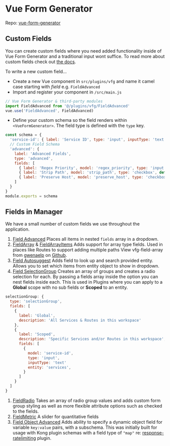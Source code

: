 # Vue Form Generator

Repo: [vue-form-generator](https://github.com/vue-generators/vue-form-generator)

## Custom Fields
You can create custom fields where you need added functionality inside of Vue Form Generator and
a traditional input wont suffice. To read more about custom fields check out [the docs](https://vue-generators.gitbook.io/vue-generators/fields/custom_fields).

To write a new custom field...
- Create a new Vue component in `src/plugins/vfg` and name it camel case starting with _field_ e.g. `FieldAdvanced`
- Import and register your component in `/src/main.js`
```js
// Vue Form Generator & third-party modules
import FieldAdvanced from '@/plugins/vfg/FieldAdvanced'
vue.use('FieldAdvanced', FieldAdvanced)
```
- Define your custom schema so the field renders within `<VueFormGenerator>`. The field type is defined with the `type` key.
```js
const schema = {
  'service-id': { label: 'Service ID', type: 'input', inputType: 'text', valueType: 'object-expand', placeholder: 'Enter a Service ID', required: true },
  // Custom Field Schema
  'advanced': {
    label: 'Advanced Fields',
    type: 'advanced',
    fields: [
      { label: 'Regex Priority', model: 'regex_priority', type: 'input', inputType: 'number', default: 0, placeholder: 'Set a Regex Priority', styleClasses: 'optional', min: 0 },
      { label: 'Strip Path', model: 'strip_path', type: 'checkbox', default: true },
      { label: 'Preserve Host', model: 'preserve_host', type: 'checkbox', default: false }
    ]
  }
}
module.exports = schema
```

## Fields in Manager
We have a small number of custom fields we use throughout the application.
1) [Field Advanced](https://github.com/Kong/kong-admin/blob/master/src/plugins/vfg/FieldAdvanced.vue)
  Places all items in nested `fields` array in a dropdown.
1) [FieldArray](https://github.com/Kong/kong-admin/blob/master/src/plugins/vfg/FieldArray.vue) & [FieldArrayItems](https://github.com/Kong/kong-admin/blob/master/src/plugins/vfg/FieldArrayItem.vue)
  Adds support for array type fields. Used in places like Routes to support adding multiple paths
  View vfg-field-array from [gwenaelp](https://github.com/gwenaelp) on [Github](https://github.com/gwenaelp/vfg-field-array).
1) [Field Autosuggest](https://github.com/Kong/kong-admin/blob/master/src/plugins/vfg/FieldAutoSuggest.vue)
  Adds field to look up and search provided entity. Allows you to set which items from entity object to show in dropdown.
1) [Field SelectionGroup](https://github.com/Kong/kong-admin/blob/master/src/plugins/vfg/FieldSelectionGroup.vue)
  Creates an array of groups and creates a radio selection for each. By passing a fields array inside the option you can nest fields inside each. This is used in Plugins where you can apply to a **Global** scope with no sub fields or **Scoped** to an entity.
  ```js
  selectionGroup: {
    type: 'selectionGroup',
    fields: [
      {
        label: 'Global',
        description: 'All Services & Routes in this workspace'
      },
      {
        label: 'Scoped',
        description: 'Specific Services and/or Routes in this workspace',
        fields: [
          {
            model: 'service-id',
            type: 'input',
            inputType: 'text'
            entity: 'services',
          }
        ]
      }
    ]
  }
  ```
1) [FieldRadio](https://github.com/Kong/kong-admin/blob/master/src/plugins/vfg/FieldRadio.vue)
  Takes an array of radio group values and adds custom form group styling as well as more flexible attribute options such as checked to the fields.
1) [FieldMetric](https://github.com/Kong/kong-admin/blob/master/src/plugins/vfg/FieldMetric.vue)
  A slider for quantitative fields
1) [Field Object Advanced](https://github.com/Kong/kong-admin/blob/master/src/plugins/vfg/FieldObjectAdvannced.vue)
  Adds ability to specify a dynamic object field for variable `key:value` pairs, with a subschema. This was initially built for usage with Kong plugin schemas with a field type of `"map"` re: [response-ratelimiting](https://github.com/Kong/kong/blob/master/kong/plugins/response-ratelimiting/schema.lua#L52) plugin.
